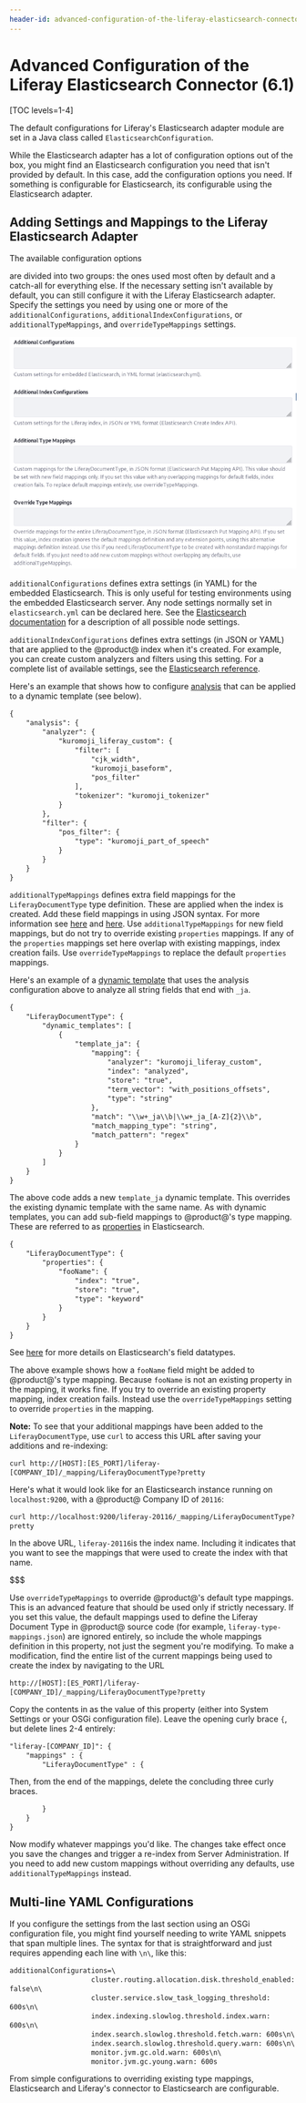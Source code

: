 ```yaml
---
header-id: advanced-configuration-of-the-liferay-elasticsearch-connector-6-1
---
```


# Advanced Configuration of the Liferay Elasticsearch Connector (6.1)

[TOC levels=1-4]

The default configurations for Liferay's Elasticsearch adapter module are set
in a Java class called `ElasticsearchConfiguration`.

While the Elasticsearch adapter has a lot of configuration options out of the
box, you might find an Elasticsearch configuration you need that isn't provided
by default. In this case, add the configuration options you need. If something
is configurable for Elasticsearch, its configurable using the Elasticsearch
adapter.

## Adding Settings and Mappings to the Liferay Elasticsearch Adapter

The available configuration options
<!--available configuration
options](discover/reference/-/knowledge_base/7-1/elasticsearch-settings)-->
are
divided into two groups: the ones used most often by default and a
catch-all for everything else. If the necessary setting isn't available by
default, you can still configure it with the Liferay Elasticsearch adapter.
Specify the settings you need by using one or more of the
`additionalConfigurations`, `additionalIndexConfigurations`, or
`additionalTypeMappings`, and `overrideTypeMappings` settings. 

![Figure 1: You can add Elasticsearch configurations to the ones currently available in System Settings.](../../../../images/cfg-elasticsearch-additional-configs.png)

`additionalConfigurations` defines extra settings (in YAML) for the embedded
Elasticsearch. This is only useful for testing environments using the embedded
Elasticsearch server. Any node settings normally set in `elasticsearch.yml` can be
declared here. See the
[Elasticsearch documentation](https://www.elastic.co/guide/en/elasticsearch/reference/6.1/index.html) 
for a description of all possible node settings.

`additionalIndexConfigurations` defines extra settings (in JSON or
YAML) that are applied to the @product@ index when it's created. For
example, you can create custom analyzers and filters using this setting. For
a complete list of available settings, see the 
[Elasticsearch reference](https://www.elastic.co/guide/en/elasticsearch/reference/6.1/index-modules.html).

Here's an example that shows how to configure 
[analysis](https://www.elastic.co/guide/en/elasticsearch/guide/current/analysis-intro.html#analysis-intro) that can be applied to a
dynamic template (see below).

    {  
        "analysis": {
            "analyzer": {
                "kuromoji_liferay_custom": {
                    "filter": [
                        "cjk_width",
                        "kuromoji_baseform",
                        "pos_filter"
                    ],
                    "tokenizer": "kuromoji_tokenizer"
                }
            },
            "filter": {
                "pos_filter": {
                    "type": "kuromoji_part_of_speech"
                }
            }
        }
    }

`additionalTypeMappings` defines extra field mappings for the
`LiferayDocumentType` type definition. These are applied when the index is
created. Add these field mappings in using JSON syntax. For more information see
[here](https://www.elastic.co/guide/en/elasticsearch/reference/6.1/mapping.html)
and
[here](https://www.elastic.co/guide/en/elasticsearch/reference/6.1/indices-put-mapping.html).
Use `additionalTypeMappings` for new field mappings, but do not try to override
existing `properties` mappings. If any of the `properties` mappings set here
overlap with existing mappings, index creation fails. Use
`overrideTypeMappings` to replace the default `properties` mappings.

Here's an example of a 
[dynamic template](https://www.elastic.co/guide/en/elasticsearch/reference/6.1/dynamic-templates.html)
that uses the analysis configuration above to analyze all string fields that end
with `_ja`.

    {
        "LiferayDocumentType": {
            "dynamic_templates": [
                {
                    "template_ja": {
                        "mapping": {
                            "analyzer": "kuromoji_liferay_custom",
                            "index": "analyzed",
                            "store": "true",
                            "term_vector": "with_positions_offsets",
                            "type": "string"
                        },
                        "match": "\\w+_ja\\b|\\w+_ja_[A-Z]{2}\\b",
                        "match_mapping_type": "string",
                        "match_pattern": "regex"
                    }
                }
            ]
        }
    }

The above code adds a new `template_ja` dynamic template. This overrides the
existing dynamic template with the same name. As with dynamic templates, you can
add sub-field mappings to @product@'s type mapping. These are referred to as
[properties](https://www.elastic.co/guide/en/elasticsearch/reference/6.1/properties.html)
in Elasticsearch.

    { 
        "LiferayDocumentType": {  
            "properties": {   
                "fooName": {
                    "index": "true",
                    "store": "true",
                    "type": "keyword"
                }
            }   
        }
    }

See
[here](https://www.elastic.co/guide/en/elasticsearch/reference/6.1/mapping-types.html)
for more details on Elasticsearch's field datatypes.

The above example shows how a `fooName` field might be added to @product@'s type
mapping. Because `fooName` is not an existing property in the mapping, it 
works fine. If you try to override an existing property mapping, index
creation fails. Instead use the `overrideTypeMappings` setting to override
`properties` in the mapping.

**Note:** To see that your additional mappings have been added to the
`LiferayDocumentType`, use `curl` to access this URL after saving your additions
and re-indexing:

    curl http://[HOST]:[ES_PORT]/liferay-[COMPANY_ID]/_mapping/LiferayDocumentType?pretty

Here's what it would look like for an Elasticsearch instance running on
`localhost:9200`, with a @product@ Company ID of `20116`:

    curl http://localhost:9200/liferay-20116/_mapping/LiferayDocumentType?pretty

In the above URL, `liferay-20116`is the index name. Including it indicates that
you want to see the mappings that were used to create the index with that name.

$$$

Use `overrideTypeMappings` to override @product@'s default type mappings. This
is an advanced feature that should be used only if strictly necessary. If you
set this value, the default mappings used to define the Liferay Document Type in
@product@ source code (for example, `liferay-type-mappings.json`) are ignored
entirely, so include the whole mappings definition in this property, not just
the segment you're modifying. To make a modification, find the entire list of
the current mappings being used to create the index by navigating to the URL

    http://[HOST]:[ES_PORT]/liferay-[COMPANY_ID]/_mapping/LiferayDocumentType?pretty

Copy the contents in as the value of this property (either into System Settings
or your OSGi configuration file). Leave the opening curly brace `{`, but delete
lines 2-4 entirely:

    "liferay-[COMPANY_ID]": {
        "mappings" : {
            "LiferayDocumentType" : {

Then, from the end of the mappings, delete the concluding three curly braces.

            }
        }
    }

Now modify whatever mappings you'd like. The changes take effect once you save
the changes and trigger a re-index from Server Administration. If you need to add
new custom mappings without overriding any defaults, use
`additionalTypeMappings` instead.

## Multi-line YAML Configurations

If you configure the settings from the last section using an OSGi configuration
file, you might find yourself needing to write YAML snippets that span multiple
lines. The syntax for that is straightforward and just requires appending each
line with `\n\`, like this:

    additionalConfigurations=\
                        cluster.routing.allocation.disk.threshold_enabled: false\n\
                        cluster.service.slow_task_logging_threshold: 600s\n\
                        index.indexing.slowlog.threshold.index.warn: 600s\n\
                        index.search.slowlog.threshold.fetch.warn: 600s\n\
                        index.search.slowlog.threshold.query.warn: 600s\n\
                        monitor.jvm.gc.old.warn: 600s\n\
                        monitor.jvm.gc.young.warn: 600s

From simple configurations to overriding existing type mappings, Elasticsearch
and Liferay's connector to Elasticsearch are configurable.

